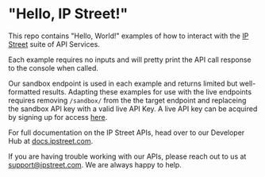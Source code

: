 # "Hello, IP Street!"
This repo contains "Hello, World!" examples of how to interact with the [IP Street](http://cta-redirect.hubspot.com/cta/redirect/2051540/22cd424a-b18d-48d0-80c0-1bd8abcc6673) suite of API Services.

Each example requires no inputs and will pretty print the API call response to the console when called. 

Our sandbox endpoint is used in each example and returns limited but well-formatted results.  Adapting these examples for use with the live endpoints requires removing `/sandbox/` from the the target endpoint and replaceing the sandbox API key with a valid live API Key.  A live API key can be acquired by signing up for access [here](http://cta-redirect.hubspot.com/cta/redirect/2051540/c4a31b7a-4be7-4259-8c3e-72db15be296e).    

For full documentation on the IP Street APIs, head over to our Developer Hub at [docs.ipstreet.com](http://cta-redirect.hubspot.com/cta/redirect/2051540/9565e3c0-a11d-452d-ae77-fc2b5259ee85).

If you are having trouble working with our APIs, please reach out to us at [support@ipstreet.com](mailto:support@ipstreet.com).  We are always happy to help.
